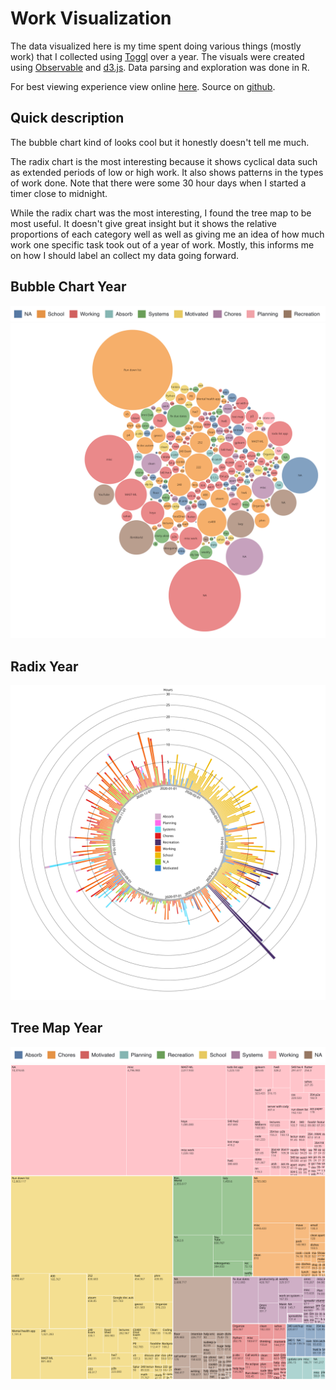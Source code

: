 # Work Visualization

The data visualized here is my time spent doing various things (mostly work) that I collected using [Toggl](https://toggl.com/track/) over a year. The visuals were created using [Observable](https://observablehq.com/@avery2) and [d3.js](https://d3js.org/). Data parsing and exploration was done in R.

For best viewing experience view online [here](https://www.averychan.site/PersonalVisualization/). Source on [github](https://github.com/Avery2/PersonalVisualization).

## Quick description

The bubble chart kind of looks cool but it honestly doesn't tell me much.

The radix chart is the most interesting because it shows cyclical data such as extended periods of low or high work. It also shows patterns in the types of work done. Note that there were some 30 hour days when I started a timer close to midnight.

While the radix chart was the most interesting, I found the tree map to be most useful. It doesn't give great insight but it shows the relative proportions of each category well as well as giving me an idea of how much work one specific task took out of a year of work. Mostly, this informs me on how I should label an collect my data going forward.

<!-- ### Bubble Chart Week

![Bubble Chart Key](Data/images/bubblechartkey.png)
![Bubble Chart Week](Data/images/bubblechartweek.svg) -->

## Bubble Chart Year

![Bubble Chart Key](Data/images/bubblechartkey.png)
![Bubble Chart Year](Data/images/bubblechartyear.svg)

<!-- ### Radix Week

![Radix Week](Data/images/radixweek.svg) -->

## Radix Year

![Radix Year](Data/images/radixyear.svg)

<!-- ### Tree Map Week

![Tree Map Key](Data/images/treemapkey.png)
![Tree Map Week](Data/images/treemapweek.svg) -->

## Tree Map Year

![Tree Map Key](Data/images/treemapkey.png)
![Tree Map Year](Data/images/treemapyear.svg)
